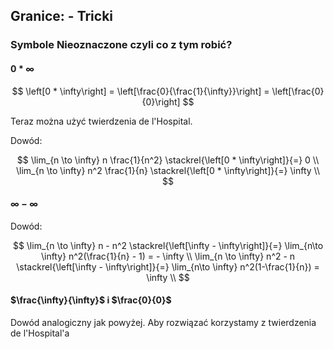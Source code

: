 ## Granice: - Tricki

### Symbole Nieoznaczone czyli co z tym robić?

#### $0 * \infty$

$$
\left[0 * \infty\right] =
\left[\frac{0}{\frac{1}{\infty}}\right] =
\left[\frac{0}{0}\right]
$$

Teraz można użyć twierdzenia de l'Hospital.

Dowód: 

$$
\lim_{n \to \infty} n \frac{1}{n^2} \stackrel{\left[0 * \infty\right]}{=} 0 \\
\lim_{n \to \infty} n^2 \frac{1}{n} \stackrel{\left[0 * \infty\right]}{=} \infty \\
$$

#### $\infty - \infty$

Dowód:

$$
\lim_{n \to \infty} n - n^2 \stackrel{\left[\infty - \infty\right]}{=} \lim_{n\to \infty} n^2(\frac{1}{n} - 1) = - \infty \\
\lim_{n \to \infty} n^2 - n \stackrel{\left[\infty - \infty\right]}{=} \lim_{n\to \infty} n^2(1-\frac{1}{n}) = \infty \\
$$

#### $\frac{\infty}{\infty}$ i $\frac{0}{0}$

Dowód analogiczny jak powyżej. Aby rozwiązać korzystamy z twierdzenia de l'Hospital'a
